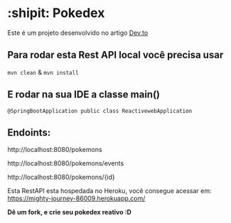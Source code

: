 # :shipit: Pokedex 

Este é um projeto desenvolvido no artigo [Dev.to](https://dev.to/womakerscode/criando-seu-pokedex-com-spring-webflux-mongodb-deploy-no-heroku-21f5)

## Para rodar esta Rest API local você precisa usar
` mvn clean ` & ` mvn install `

## E rodar na sua IDE a classe main()

` @SpringBootApplication
public class ReactivewebApplication `


## Endoints:

http://localhost:8080/pokemons

http://localhost:8080/pokemons/events

http://localhost:8080/pokemons/{id}

Esta RestAPI esta hospedada no Heroku, você consegue acessar em: https://mighty-journey-86009.herokuapp.com/

**Dê um fork, e crie seu pokedex reativo :D**
